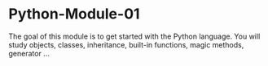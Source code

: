 # Python-Module-01
The goal of this module is to get started with the Python language. You will study objects, classes, inheritance, built-in functions, magic methods, generator ... 
